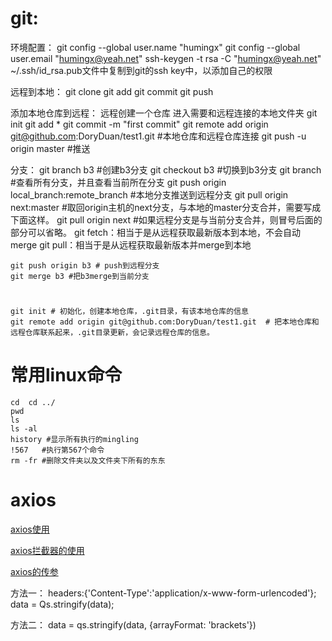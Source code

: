 # git:
环境配置：
	git config --global user.name "humingx"
    git config --global user.email "humingx@yeah.net"
    ssh-keygen -t rsa -C "humingx@yeah.net"
    ~/.ssh/id_rsa.pub文件中复制到git的ssh key中，以添加自己的权限


远程到本地：
	git clone
	git add 
	git commit 
	git push


添加本地仓库到远程：
	远程创建一个仓库
	进入需要和远程连接的本地文件夹
	git init
	git add *
	git commit -m "first commit"
	git remote add origin git@github.com:DoryDuan/test1.git  #本地仓库和远程仓库连接
	git push -u origin master  #推送


分支：
	git branch b3 #创建b3分支
	git checkout b3 #切换到b3分支
	git branch  #查看所有分支，并且查看当前所在分支
	git push origin local_branch:remote_branch  #本地分支推送到远程分支
	git pull origin next:master		#取回origin主机的next分支，与本地的master分支合并，需要写成下面这样。
	git pull origin next  #如果远程分支是与当前分支合并，则冒号后面的部分可以省略。
	git fetch：相当于是从远程获取最新版本到本地，不会自动merge
	git pull：相当于是从远程获取最新版本并merge到本地

	git push origin b3 # push到远程分支
	git merge b3 #把b3merge到当前分支



# 
	git init # 初始化，创建本地仓库，.git目录，有该本地仓库的信息
	git remote add origin git@github.com:DoryDuan/test1.git  # 把本地仓库和远程仓库联系起来，.git目录更新，会记录远程仓库的信息。


#  常用linux命令
	
	cd  cd ../
	pwd
	ls 
	ls -al
	history #显示所有执行的mingling
	!567   #执行第567个命令
	rm -fr #删除文件夹以及文件夹下所有的东东
	
# axios

[axios使用](http://blog.acohome.cn/2017/09/26/axios-10-axioshan-shu-de-shi-yong-zi-shi/)

[axios拦截器的使用](https://blog.csdn.net/qq_36207983/article/details/78881376)

[axios的传参](https://www.jianshu.com/p/b22d03dfe006)

方法一：
	    headers:{'Content-Type':'application/x-www-form-urlencoded'};
	    data = Qs.stringify(data);
	    
方法二：
	data = qs.stringify(data, {arrayFormat: 'brackets'})
